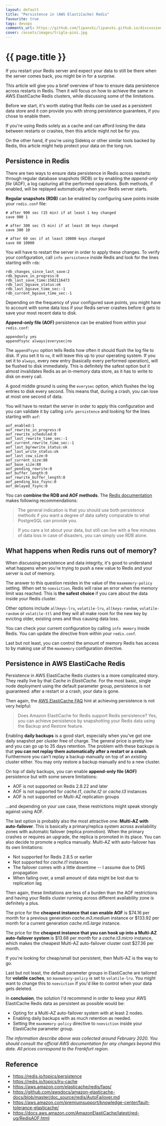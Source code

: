 ```yaml
---
layout: default
title: "Persistence in (AWS ElastiCache) Redis"
favourite: true
tags: devops
comments_url: https://github.com/lipanski/lipanski.github.io/discussions/10
cover: /assets/images/trigla-pini.jpg
---
```


# {{ page.title }}

If you restart your Redis server and expect your data to still be there when the server comes back, you might be in for a surprise.

This article will give you a brief overview of how to ensure data persistence across restarts in Redis. Then it will focus on how to achieve the same in AWS ElastiCache Redis clusters, while discussing some of the limitations.

Before we start, it's worth stating that Redis *can* be used as a persistent data store and it *can* provide you with strong persistence guarantees, if you chose to enable them.

If you're using Redis solely as a cache and can afford losing the data between restarts or crashes, then this article might not be for you.

On the other hand, if you're using Sidekiq or other similar tools backed by Redis, this article might help protect your data on the long run.

## Persistence in Redis

There are two ways to ensure data persistence in Redis across restarts: through regular database snapshots (RDB) or by enabling the *append-only file* (AOF), a log capturing all the performed operations. Both methods, if enabled, will be replayed automatically when your Redis server starts.

**Regular snapshots (RDB)** can be enabled by configuring save points inside your `redis.conf` file:

```
# after 900 sec (15 min) if at least 1 key changed
save 900 1

# after 300 sec (5 min) if at least 10 keys changed
save 300 10

# after 60 sec if at least 10000 keys changed
save 60 10000
```

You will have to restart the server in order to apply these changes. To verify your configuration, call `info persistence` inside Redis and look for the lines starting with `rdb`:

```
rdb_changes_since_last_save:2
rdb_bgsave_in_progress:0
rdb_last_save_time:1582116473
rdb_last_bgsave_status:ok
rdb_last_bgsave_time_sec:-1
rdb_current_bgsave_time_sec:-1
```

Depending on the frequency of your configured save points, you might have to account with some data loss if your Redis server crashes before it gets to save your most recent data to disk.

**Append-only file (AOF)** persistence can be enabled from within your `redis.conf`:

```
appendonly yes
appendfsync always|everysec|no
```

The `appendfsync` option tells Redis how often it should flush the log file to disk. If you set it to `no`, it will leave this up to your operating system. If you set it to `always`, every new entry (basically every performed operation), will be flushed to disk immediately. This is definitely the safest option but it almost invalidates Redis as an in-memory data store, as it has to write to disk on every call.

A good middle ground is using the `everysec` option, which flushes the log entries to disk every second. This means that, during a crash, you can lose at most one second of data.

You will have to restart the server in order to apply this configuration and you can validate it by calling `info persistence` and looking for the lines starting with `aof`:

```
aof_enabled:1
aof_rewrite_in_progress:0
aof_rewrite_scheduled:0
aof_last_rewrite_time_sec:-1
aof_current_rewrite_time_sec:-1
aof_last_bgrewrite_status:ok
aof_last_write_status:ok
aof_last_cow_size:0
aof_current_size:88
aof_base_size:88
aof_pending_rewrite:0
aof_buffer_length:0
aof_rewrite_buffer_length:0
aof_pending_bio_fsync:0
aof_delayed_fsync:0
```

You can **combine the RDB and AOF methods**. The [Redis documentation](https://redis.io/topics/persistence) makes following recommendations:

> The general indication is that you should use both persistence methods if you want a degree of data safety comparable to what PostgreSQL can provide you.

> If you care a lot about your data, but still can live with a few minutes of data loss in case of disasters, you can simply use RDB alone.

## What happens when Redis runs out of memory?

When discussing persistence and data integrity, it's good to understand what happens when you're trying to push a new value to Redis and your server is out of memory.

The answer to this question resides in the value of the `maxmemory-policy` setting. When set to `noeviction`, Redis will raise an error when the memory limit was reached. This is **the safest choice** if you care about the data inside your Redis cluster.

Other options include `allkeys-lru`, `volatile-lru`, `allkeys-random`, `volatile-random` or `volatile-ttl` and they will all make room for the new key by evicting older, existing ones and thus causing data loss.

You can check your current configuration by calling `info memory` inside Redis. You can update the directive from within your `redis.conf`.

Last but not least, you can control the amount of memory Redis has access to by making use of the `maxmemory` configuration directive.

## Persistence in AWS ElastiCache Redis

Persistence in AWS ElastiCache Redis clusters is a more complicated story. They really live by that *Cache* in *ElastiCache*. For the most basic, single node deployment using the default parameter group, persistence is not guaranteed: after a restart or a crash, your data is gone.

Then again, the [AWS ElastiCache FAQ](https://aws.amazon.com/elasticache/redis/faqs/) hint at achieving persistence is not very helpful:

> Does Amazon ElastiCache for Redis support Redis persistence? Yes, you can achieve persistence by snapshotting your Redis data using the Backup and Restore feature.

Enabling **daily backups** is a good start, especially when you've got one daily snapshot per cluster free of charge. The general price is pretty low and you can go up to 35 days retention. The problem with these backups is that **you can not replay them automatically after a restart or a crash**. Furthermore you can't replay a backup manually on top of an *existing* cluster either. You may only restore a backup manually and to a new cluster.

On top of daily backups, you can enable **append-only file (AOF)** persistence but with some severe limitations:

- AOF is not supported on Redis 2.8.22 and later
- AOF is not supported for *cache.t1*, *cache.t2* or *cache.t3* instances
- AOF is not supported on Multi-AZ replication groups

...and depending on your use case, these restrictions might speak strongly against using AOF.

The last option is probably also the most attractive one: **Multi-AZ with auto-failover**. This is basically a primary/replica system across availability zones with automatic failover (replica promotion). When the primary crashes or requires an upgrade, the replica is promoted in its place. You can also decide to promote a replica manually. Multi-AZ with auto-failover has its own limitations:

- Not supported for Redis 2.8.5 or earlier
- Not supported for *cache.t1* instances
- The failover comes with a little downtime -- I assume due to DNS propagation
- When failing over, a small amount of data might be lost due to replication lag

Then again, these limitations are less of a burden than the AOF restrictions and having your Redis cluster running across different availability zone is definitely a plus.

The price for the **cheapest instance that can enable AOF** is $74.16 per month for a previous generation *cache.m3.medium* instance or $133.92 per month for a current generation *cache.m5.large* instance.

The price for the **cheapest instance that you can hook up into a Multi-AZ auto-failover system** is $13.68 per month for a *cache.t3.micro* instance, which makes the cheapest Multi-AZ auto-failover cluster cost $27.36 per month.

If you're looking for cheap/small but persistent, then Multi-AZ is the way to go.

Last but not least, the default parameter groups in ElastiCache are tailored for **volatile caches**, so `maxmemory-policy` is set to `volatile-lru`. You might want to change this to `noeviction` if you'd like to control when your data gets deleted.

In **conclusion**, the solution I'd recommend in order to keep your AWS ElastiCache Redis data as persistent as possible would be:

- Opting for a Multi-AZ auto-failover system with at least 2 nodes.
- Enabling daily backups with as much retention as needed.
- Setting the `maxmemory-policy` directive to `noeviction` inside your ElastiCache parameter group.

*The information describe above was collected around February 2020. You should consult the official AWS documentation for any changes beyond this date. All prices correspond to the Frankfurt region.*

## Reference

- <https://redis.io/topics/persistence>
- <https://redis.io/topics/lru-cache>
- <https://aws.amazon.com/elasticache/redis/faqs/>
- <https://github.com/awsdocs/amazon-elasticache-docs/blob/master/doc_source/redis/AutoFailover.md>
- <https://aws.amazon.com/premiumsupport/knowledge-center/fault-tolerance-elasticache/>
- <https://docs.aws.amazon.com/AmazonElastiCache/latest/red-ug/RedisAOF.html>

